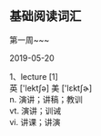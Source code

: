 ## 基础阅读词汇


第一周~~~


2019-05-20

1、lecture [1]                    
英  ['lektʃə]   美  ['lɛktʃɚ]                     
n. 演讲；讲稿；教训         
vt. 演讲；训诫           
vi. 讲课；讲演               
